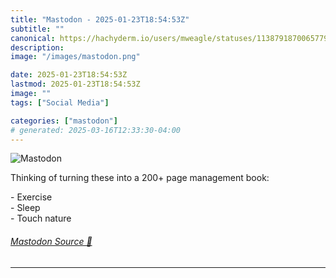 ```yaml
---
title: "Mastodon - 2025-01-23T18:54:53Z"
subtitle: ""
canonical: https://hachyderm.io/users/mweagle/statuses/113879187006577956
description:
image: "/images/mastodon.png"

date: 2025-01-23T18:54:53Z
lastmod: 2025-01-23T18:54:53Z
image: ""
tags: ["Social Media"]

categories: ["mastodon"]
# generated: 2025-03-16T12:33:30-04:00
---
```

![Mastodon](/images/mastodon.png)

<p>Thinking of turning these into a 200+ page management book:</p><p>- Exercise<br />- Sleep<br />- Touch nature</p>


###### [Mastodon Source 🐘](https://hachyderm.io/@mweagle/113879187006577956)

___
